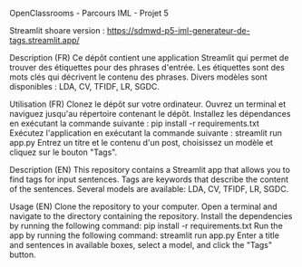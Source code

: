 OpenClassrooms - Parcours IML - Projet 5

Streamlit shoare version : https://sdmwd-p5-iml-generateur-de-tags.streamlit.app/

Description (FR)
Ce dépôt contient une application Streamlit qui permet de trouver des étiquettes pour des phrases d'entrée. 
Les étiquettes sont des mots clés qui décrivent le contenu des phrases.
Divers modèles sont disponibles : LDA, CV, TFIDF, LR, SGDC.

Utilisation (FR)
Clonez le dépôt sur votre ordinateur.
Ouvrez un terminal et naviguez jusqu'au répertoire contenant le dépôt.
Installez les dépendances en exécutant la commande suivante : pip install -r requirements.txt
Exécutez l'application en exécutant la commande suivante : streamlit run app.py
Entrez un titre et le contenu d'un post, choisissez un modèle et cliquez sur le bouton "Tags".



Description (EN)
This repository contains a Streamlit app that allows you to find tags for input sentences. 
Tags are keywords that describe the content of the sentences.
Several models are available: LDA, CV, TFIDF, LR, SGDC.

Usage (EN)
Clone the repository to your computer.
Open a terminal and navigate to the directory containing the repository.
Install the dependencies by running the following command: pip install -r requirements.txt
Run the app by running the following command: streamlit run app.py
Enter a title and sentences in available boxes, select a model, and click the "Tags" button.
